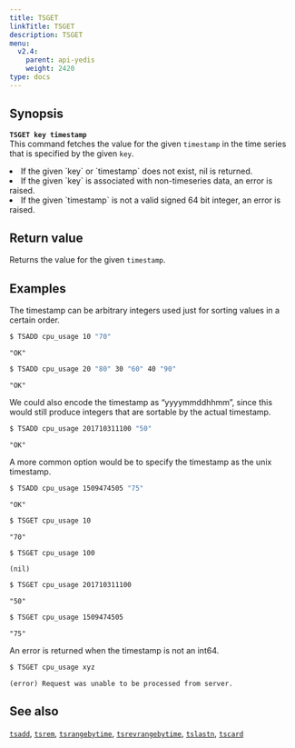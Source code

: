 ```yaml
---
title: TSGET
linkTitle: TSGET
description: TSGET
menu:
  v2.4:
    parent: api-yedis
    weight: 2420
type: docs
---
```


## Synopsis

<b>`TSGET key timestamp`</b><br>
This command fetches the value for the given `timestamp` in the time series that is specified by the
given `key`.

<li>If the given `key` or `timestamp` does not exist, nil is returned.</li>
<li>If the given `key` is associated with non-timeseries data, an error is raised.</li>
<li>If the given `timestamp` is not a valid signed 64 bit integer, an error is raised.</li>

## Return value

Returns the value for the given `timestamp`.

## Examples

The timestamp can be arbitrary integers used just for sorting values in a certain order.

```sh
$ TSADD cpu_usage 10 "70"
```

```
"OK"
```

```sh
$ TSADD cpu_usage 20 "80" 30 "60" 40 "90"
```

```
"OK"
```

We could also encode the timestamp as “yyyymmddhhmm”, since this would still produce integers that are sortable by the actual timestamp.

```sh
$ TSADD cpu_usage 201710311100 "50"
```

```
"OK"
```

A more common option would be to specify the timestamp as the unix timestamp.

```sh
$ TSADD cpu_usage 1509474505 "75"
```

```
"OK"
```

```sh
$ TSGET cpu_usage 10
```

```
"70"
```

```sh
$ TSGET cpu_usage 100
```

```
(nil)
```

```sh
$ TSGET cpu_usage 201710311100
```

```
"50"
```

```sh
$ TSGET cpu_usage 1509474505
```

```
"75"
```

An error is returned when the timestamp is not an int64.

```sh
$ TSGET cpu_usage xyz
```

```
(error) Request was unable to be processed from server.
```

## See also
[`tsadd`](../tsadd/), [`tsrem`](../tsrem/), [`tsrangebytime`](../tsrangebytime/),
[`tsrevrangebytime`](../tsrevrangebytime/), [`tslastn`](../tslastn/), [`tscard`](../tscard/)
